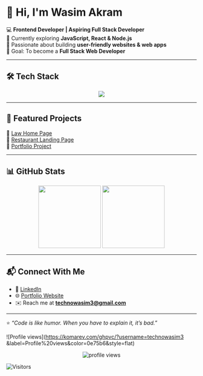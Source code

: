 # 👋 Hi, I'm Wasim Akram  

💻 **Frontend Developer | Aspiring Full Stack Developer**  
🌱 Currently exploring **JavaScript, React & Node.js**  
🚀 Passionate about building **user-friendly websites & web apps**  
🎯 Goal: To become a **Full Stack Web Developer**  

---

## 🛠️ Tech Stack  
<p align="center">
  <img src="https://skillicons.dev/icons?i=html,css,js,react,nodejs,express,git,github,tailwind" />
</p>

---

## 📌 Featured Projects  
🔗 [Law Home Page](https://htmlcssproject03.netlify.app/)  
🔗 [Restaurant Landing Page](https://02-food-restaurant-style-landing.netlify.app/)  
🔗 [Portfolio Project](https://iwasim.site)  

---

## 📊 GitHub Stats  
<p align="center">
  <img src="https://github-readme-stats.vercel.app/api?username=WasimAkram&show_icons=true&theme=radical" height="165">
  <img src="https://github-readme-stats.vercel.app/api/top-langs/?username=WasimAkram&layout=compact&theme=radical" height="165">
</p>

---

## 📬 Connect With Me  
- 💼 [LinkedIn](https://linkedin.com/in/your-profile)  
- 🌐 [Portfolio Website](https://iwasim.site/)  
- ✉️ Reach me at **technowasim3@gmail.com**  

---

⭐ *“Code is like humor. When you have to explain it, it’s bad.”*  


![Profile views](https://komarev.com/ghpvc/?username=technowasim3 &label=Profile%20views&color=0e75b6&style=flat)


<p align="center">
  <img src="https://komarev.com/ghpvc/?username=YOUR_GITHUB_USERNAME&label=Profile%20views&color=0e75b6&style=flat" alt="profile views" />
</p>

![Visitors](https://img.shields.io/badge/dynamic/json?url=YOUR_COUNTER_ENDPOINT&label=Visitors&query=value)

